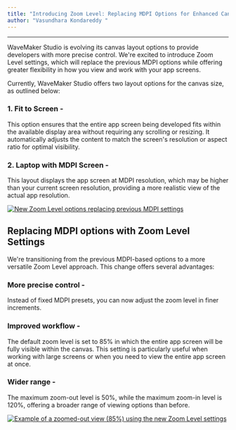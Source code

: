 ```yaml
---
title: "Introducing Zoom Level: Replacing MDPI Options for Enhanced Canvas Control"
author: "Vasundhara Kondareddy "
---
```

---

WaveMaker Studio is evolving its canvas layout options to provide developers with more precise control. We're excited to introduce Zoom Level settings, which will replace the previous MDPI options while offering greater flexibility in how you view and work with your app screens.

Currently, WaveMaker Studio offers two layout options for the canvas size, as outlined below:


### 1. Fit to Screen -
   This option ensures that the entire app screen being developed fits within the available display area without requiring any scrolling or resizing. It automatically adjusts the content to match the screen's resolution or aspect ratio for optimal visibility.

### 2. Laptop with MDPI Screen -
   This layout displays the app screen at MDPI resolution, which may be higher than your current screen resolution, providing a more realistic view of the actual app resolution.

[![New Zoom Level options replacing previous MDPI settings](/learn/assets/zoom-level-settings/layout-options.png)](/learn/assets/zoom-level-settings/layout-options.png)

<!-- truncate -->

## Replacing MDPI options with Zoom Level Settings
We're transitioning from the previous MDPI-based options to a more versatile Zoom Level approach. This change offers several advantages:

### More precise control -
Instead of fixed MDPI presets, you can now adjust the zoom level in finer increments.
### Improved workflow - 
The default zoom level is set to 85% in which the entire app screen will be fully visible within the canvas. This setting is particularly useful when working with large screens or when you need to view the entire app screen at once.
### Wider range - 
The maximum zoom-out level is 50%, while the maximum zoom-in level is 120%, offering a broader range of viewing options than before.

[![Example of a zoomed-out view (85%) using the new Zoom Level settings](/learn/assets/zoom-level-settings/zoom-on-canvas.png)](/learn/assets/zoom-level-settings/zoom-on-canvas.png)
